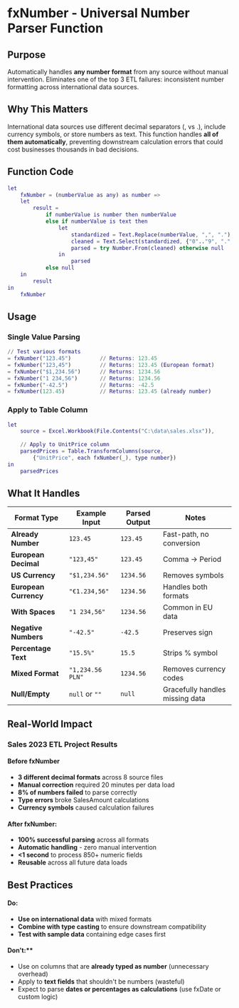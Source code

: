 # fxNumber - Universal Number Parser Function

## Purpose
Automatically handles **any number format** from any source without manual intervention. Eliminates one of the top 3 ETL failures: inconsistent number formatting across international data sources.

## Why This Matters
International data sources use different decimal separators (, vs .), include currency symbols, or store numbers as text. This function handles **all of them automatically**, preventing downstream calculation errors that could cost businesses thousands in bad decisions.

## Function Code
```m
let
    fxNumber = (numberValue as any) as number =>
    let
        result =
            if numberValue is number then numberValue
            else if numberValue is text then
                let
                    standardized = Text.Replace(numberValue, ",", "."),
                    cleaned = Text.Select(standardized, {"0".."9", ".", "-"}),
                    parsed = try Number.From(cleaned) otherwise null
                in
                    parsed
            else null
    in
        result
in
    fxNumber
```

## Usage
### Single Value Parsing
```m
// Test various formats
= fxNumber("123.45")         // Returns: 123.45
= fxNumber("123,45")         // Returns: 123.45 (European format)
= fxNumber("$1,234.56")      // Returns: 1234.56
= fxNumber("1 234,56")       // Returns: 1234.56
= fxNumber("-42.5")          // Returns: -42.5
= fxNumber(123.45)           // Returns: 123.45 (already number)
```

### Apply to Table Column
```m
let
    source = Excel.Workbook(File.Contents("C:\data\sales.xlsx")),
    
    // Apply to UnitPrice column
    parsedPrices = Table.TransformColumns(source,
        {"UnitPrice", each fxNumber(_), type number})
in
    parsedPrices
```

## What It Handles

| Format Type | Example Input | Parsed Output | Notes |
|-------------|---------------|---------------|-------|
| **Already Number** | `123.45` | `123.45` | Fast-path, no conversion |
| **European Decimal** | `"123,45"` | `123.45` | Comma → Period |
| **US Currency** | `"$1,234.56"` | `1234.56` | Removes symbols |
| **European Currency** | `"€1.234,56"` | `1234.56` | Handles both formats |
| **With Spaces** | `"1 234,56"` | `1234.56` | Common in EU data |
| **Negative Numbers** | `"-42.5"` | `-42.5` | Preserves sign |
| **Percentage Text** | `"15.5%"` | `15.5` | Strips % symbol |
| **Mixed Format** | `"1,234.56 PLN"` | `1234.56` | Removes currency codes |
| **Null/Empty** | `null` or `""` | `null` | Gracefully handles missing data |

## Real-World Impact
### Sales 2023 ETL Project Results
#### Before fxNumber
- **3 different decimal formats** across 8 source files
- **Manual correction** required 20 minutes per data load
- **8% of numbers failed** to parse correctly
- **Type errors** broke SalesAmount calculations
- **Currency symbols** caused calculation failures
#### After fxNumber:
- **100% successful parsing** across all formats
- **Automatic handling** - zero manual intervention
- **<1 second** to process 850+ numeric fields
- **Reusable** across all future data loads

## Best Practices
#### Do:
- **Use on international data** with mixed formats
- **Combine with type casting** to ensure downstream compatibility
- **Test with sample data** containing edge cases first

#### Don't:**
- Use on columns that are **already typed as number** (unnecessary overhead)
- Apply to **text fields** that shouldn't be numbers (wasteful)
- Expect to parse **dates or percentages as calculations** (use fxDate or custom logic)



